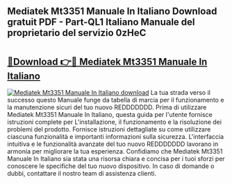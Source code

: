 ## Mediatek Mt3351 Manuale In Italiano Download gratuit PDF - Part-QL1 Italiano Manuale del proprietario del servizio 0zHeC

# <h2><a href="http://dfcn42.blite.top/?on=Mediatek+Mt3351+Manuale+In+Italiano">🔗Download 👉🔴 Mediatek Mt3351 Manuale In Italiano</a></h2>

[![Mediatek Mt3351 Manuale In Italiano download](https://i.imgur.com/lujVjoI.png)](http://dfcn42.blite.top/?on=Mediatek+Mt3351+Manuale+In+Italiano)
La tua strada verso il successo questo Manuale funge da tabella di marcia per il funzionamento e la manutenzione sicuri del tuo nuovo REDDDDDDD. Prima di utilizzare Mediatek Mt3351 Manuale In Italiano, questa guida per l'utente fornisce istruzioni complete per L'installazione, il funzionamento e la risoluzione dei problemi del prodotto. Fornisce istruzioni dettagliate su come utilizzare ciascuna funzionalità e importanti informazioni sulla sicurezza. L'interfaccia intuitiva e le funzionalità avanzate del tuo nuovo REDDDDDDD lavorano in armonia per migliorare la tua esperienza. Confidiamo che Mediatek Mt3351 Manuale In Italiano sia stata una risorsa chiara e concisa per i tuoi sforzi per conoscere le specifiche del tuo nuovo dispositivo. In caso di domande o dubbi, contattare il nostro team di assistenza clienti.
